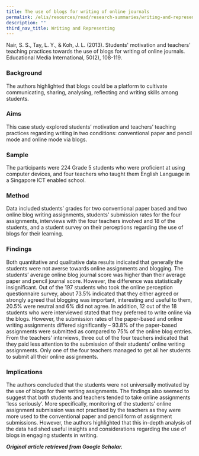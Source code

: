 ```yaml
---
title: The use of blogs for writing of online journals
permalink: /elis/resources/read/research-summaries/writing-and-representing/blogs-for-writing-online-journals/
description: ""
third_nav_title: Writing and Representing
---
```

Nair, S. S., Tay, L. Y., & Koh, J. L. (2013). Students' motivation and teachers' teaching practices towards the use of blogs for writing of online journals. Educational Media International, 50(2), 108-119.

### Background

The authors highlighted that blogs could be a platform to cultivate communicating, sharing, analysing, reflecting and writing skills among students.

### Aims

This case study explored students’ motivation and teachers’ teaching practices regarding writing in two conditions: conventional paper and pencil mode and online mode via blogs.

### Sample

The participants were 224 Grade 5 students who were proficient at using computer devices, and four teachers who taught them English Language in a Singapore ICT enabled school.

### Method

Data included students’ grades for two conventional paper based and two online blog writing assignments, students’ submission rates for the four assignments, interviews with the four teachers involved and 18 of the students, and a student survey on their perceptions regarding the use of blogs for their learning.

### Findings

Both quantitative and qualitative data results indicated that generally the students were not averse towards online assignments and blogging. The students’ average online blog journal score was higher than their average paper and pencil journal score. However, the difference was statistically insignificant. Out of the 197 students who took the online perception questionnaire survey, about 73.5% indicated that they either agreed or strongly agreed that blogging was important, interesting and useful to them, 20.5% were neutral and 6% did not agree. In addition, 12 out of the 18 students who were interviewed stated that they preferred to write online via the blogs. However, the submission rates of the paper-based and online writing assignments differed significantly – 93.8% of the paper-based assignments were submitted as compared to 75% of the online blog entries. From the teachers’ interviews, three out of the four teachers indicated that they paid less attention to the submission of their students’ online writing assignments. Only one of the four teachers managed to get all her students to submit all their online assignments.

### Implications

The authors concluded that the students were not universally motivated by the use of blogs for their writing assignments. The findings also seemed to suggest that both students and teachers tended to take online assignments ‘less seriously’. More specifically, monitoring of the students’ online assignment submission was not practised by the teachers as they were more used to the conventional paper and pencil form of assignment submissions. However, the authors highlighted that this in-depth analysis of the data had shed useful insights and considerations regarding the use of blogs in engaging students in writing.


_**Original article retrieved from Google Scholar.**_  


